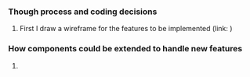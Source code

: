 ### Though process and coding decisions

1. First I draw a wireframe for the features to be implemented (link: )



### How components could be extended to handle new features
1. 